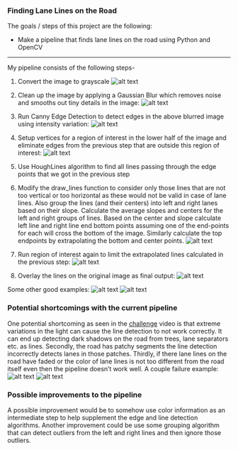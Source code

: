
### **Finding Lane Lines on the Road**

The goals / steps of this project are the following:
* Make a pipeline that finds lane lines on the road using Python and OpenCV

[//]: # (Image References)

[image1]: ./test_image_output/solid-white-curve/grayscale.jpg
[image2]: ./test_image_output/solid-white-curve/blugrayscale.jpg
[image3]: ./test_image_output/solid-white-curve/edges.jpg
[image4]: ./test_image_output/solid-white-curve/masked_edges.jpg
[image6]: ./test_image_output/solid-white-curve/lines.jpg
[image7]: ./test_image_output/solid-white-curve/masked_lines.jpg
[image8]: ./test_image_output/solid-white-curve/final.jpg
[imagefail-1]: ./failure-images/failure-1.png
[imagefail-2]: ./failure-images/failure-2.png
[imagegood-1]: ./test_image_output/good-images/good-1.png
[imagegood-2]: ./test_image_output/good-images/good-2.png

---

My pipeline consists of the following steps-
1. Convert the image to grayscale
![alt text][image1]

2. Clean up the image by applying a Gaussian Blur which removes noise and
smooths out tiny details in the image:
![alt text][image2]

3. Run Canny Edge Detection to detect edges in the above blurred image using
intensity variation:
![alt text][image3]

4. Setup vertices for a region of interest in the lower half of the image and eliminate
edges from the previous step that are outside this region of interest:
![alt text][image4]

5. Use HoughLines algorithm to find all lines passing through the edge points that
we got in the previous step

6. Modify the draw_lines function to consider only those lines that are not too
vertical or too horizontal as these would not be valid in case of lane lines. Also
group the lines (and their centers) into left and right lanes based on their slope.
Calculate the average slopes and centers for the left and right groups of lines.
Based on the center and slope calculate left line and right line end bottom points
assuming one of the end-points for each will cross the bottom of the image.
Similarly calculate the top endpoints by extrapolating the bottom and center
points.
![alt text][image6]

7. Run region of interest again to limit the extrapolated lines calculated in the
previous step:
![alt text][image7]

8. Overlay the lines on the original image as final output:
![alt text][image8]

Some other good examples:
![alt text][imagegood-1]
![alt text][imagegood-2]

### Potential shortcomings with the current pipeline
One potential shortcoming as seen in the [challenge](./test_videos_output/challenge.mp4) video is that extreme
variations in the light can cause the line detection to not work correctly. It can end up
detecting dark shadows on the road from trees, lane separators etc. as lines. Secondly,
the road has patchy segments the line detection incorrectly detects lanes in those
patches. Thirdly, if there lane lines on the road have faded or the color of lane lines is
not too different from the road itself even then the pipeline doesn’t work well. A couple
failure example:
![alt text][imagefail-1]
![alt text][imagefail-2]

### Possible improvements to the pipeline
A possible improvement would be to somehow use color information as an
intermediate step to help supplement the edge and line detection algorithms. Another
improvement could be use some grouping algorithm that can detect outliers from the left
and right lines and then ignore those outliers.
